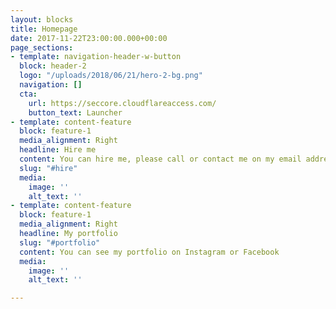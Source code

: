 ```yaml
---
layout: blocks
title: Homepage
date: 2017-11-22T23:00:00.000+00:00
page_sections:
- template: navigation-header-w-button
  block: header-2
  logo: "/uploads/2018/06/21/hero-2-bg.png"
  navigation: []
  cta:
    url: https://seccore.cloudflareaccess.com/
    button_text: Launcher
- template: content-feature
  block: feature-1
  media_alignment: Right
  headline: Hire me
  content: You can hire me, please call or contact me on my email address.
  slug: "#hire"
  media:
    image: ''
    alt_text: ''
- template: content-feature
  block: feature-1
  media_alignment: Right
  headline: My portfolio
  slug: "#portfolio"
  content: You can see my portfolio on Instagram or Facebook
  media:
    image: ''
    alt_text: ''

---
```

